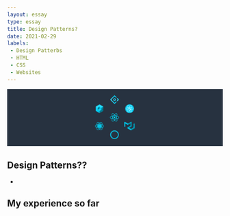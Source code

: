 ```yaml
---
layout: essay
type: essay
title: Design Patterns?
date: 2021-02-29
labels:
 - Design Patterbs
 - HTML
 - CSS
 - Websites
---
```


<img class="ui image" src="/images/uiframeworks.png">

## Design Patterns??
-

## My experience so far
